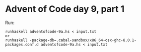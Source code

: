 # Advent of Code day 9, part 1

Run:
```
runhaskell adventofcode-9a.hs < input.txt
or
runhaskell -package-db=.cabal-sandbox/x86_64-osx-ghc-8.0.1-packages.conf.d adventofcode-9a.hs < input.txt
```
